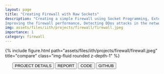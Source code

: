 ```yaml
---
layout: page
title: "Creating Firewall with Raw Sockets"
description: "Creating a simple Firewall using Socket Programming, Extending the rule set and its operation on Firewall, Performance examination and improvement
Improving the firewall performance, Detecting DDos attacks in the network using Firewall"
img: assets/files/iith/projects/firewall/firewall.jpeg
importance: 1
category: firewall
---
```



<div class="row">
    <div class="col-sm mt-3 mt-md-0">
        {% include figure.html path="assets/files/iith/projects/firewall/firewall.jpeg" title="compare" class="img-fluid rounded z-depth-1" %}
    </div>
</div>

<div class="row">
    <div class="col-sm-12 clearfix">
        <ul class="nav nav-pills">
            <a href="/assets/files/iith/projects/firewall/Q.pdf"><button type="button" class="btn btn-outline-primary">PROJECT DETAILS</button></a>
            <a href="/assets/files/iith/projects/firewall/A.pdf"><button type="button" class="btn btn-outline-primary">REPORT</button></a>
            <a href="/assets/files/iith/projects/firewall/firewall.py"><button type="button" class="btn btn-outline-primary">CODE</button></a>
            <a href="https://github.com/shresthakamal/firewall-raw-socket"><button type="button" class="btn btn-outline-primary">GITHUB</button></a>
        </ul>
    </div>
</div>